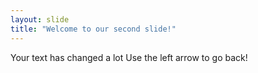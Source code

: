 ```yaml
---
layout: slide
title: "Welcome to our second slide!"
---
```

Your text has changed a lot
Use the left arrow to go back!
